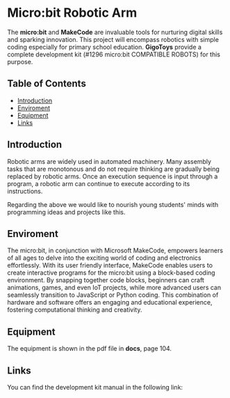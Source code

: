 # Micro:bit Robotic Arm

The __micro:bit__ and __MakeCode__ are invaluable tools for nurturing digital skills and sparking innovation. This project will encompass robotics with simple coding especially for primary school education. __GigoToys__ provide a complete development kit (#1296 micro:bit COMPATIBLE ROBOTS) for this purpose.

## Table of Contents

- [Introduction](#introduction)
- [Enviroment](#enviroment)
- [Equipment](#equipment)
- [Links](#Links)

## Introduction

Robotic arms are widely used in automated machinery. Many assembly tasks that are monotonous and do not require thinking are gradually being replaced by robotic arms. Once an execution sequence is input through a program, a robotic arm can continue to execute according to its instructions.

Regarding the above we would like to nourish young students' minds with programming ideas and projects like this.

## Enviroment

The micro:bit, in conjunction with Microsoft MakeCode, empowers learners of all ages to delve into the exciting world of coding and electronics effortlessly. With its user friendly interface, MakeCode enables users to create interactive programs for the micro:bit using a block-based coding environment. By snapping together code blocks, beginners can craft animations, games, and even IoT projects, while more advanced users can seamlessly transition to JavaScript or Python coding. This combination of hardware and software offers an engaging and educational experience, fostering computational thinking and creativity.

## Equipment

The equipment is shown in the pdf file in __docs__, page 104. 

## Links
You can find the development kit manual in the following link:
